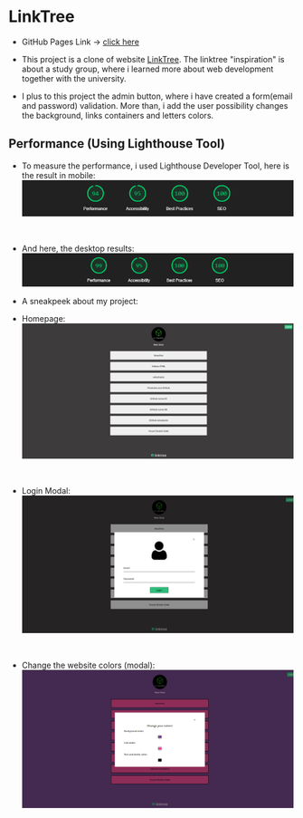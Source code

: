 # LinkTree

* GitHub Pages Link -> [click here](https://davilacerda.github.io/projeto-link-tree/{rel="noopener"})

* This project is a clone of website [LinkTree](https://linktr.ee/newdevs). The linktree "inspiration" is about a study group, where i learned more about web development together with the university.

* I plus to this project the admin button, where i have created a form(email and password) validation. More than, i add the user possibility changes the background, links containers and letters colors.

## Performance (Using Lighthouse Tool)

* To measure the performance, i used Lighthouse Developer Tool, here is the result in mobile:
![Mobile Performance Image](https://github.com/DaviLacerda/projeto-link-tree/blob/main/readme%20images/mobile-performance.png)
<br>

* And here, the desktop results:
![Desktop Performance Image](https://github.com/DaviLacerda/projeto-link-tree/blob/main/readme%20images/desktop-performance.png)

* A sneakpeek about my project:

* Homepage:
![Homepage](https://github.com/DaviLacerda/projeto-link-tree/blob/main/readme%20images/home.png)
<br>

* Login Modal:
![Login](https://github.com/DaviLacerda/projeto-link-tree/blob/main/readme%20images/login.png)
<br>

* Change the website colors (modal):
![Change colors](https://github.com/DaviLacerda/projeto-link-tree/blob/main/readme%20images/colors.png)
